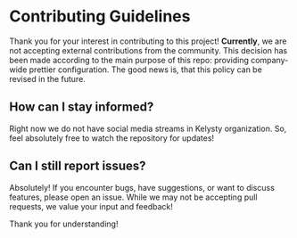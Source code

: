 # Contributing Guidelines

Thank you for your interest in contributing to this project! **Currently**, we are not accepting external contributions from the community. This decision has been made according to the main purpose of this repo: providing company-wide prettier configuration. The good news is, that this policy can be revised in the future.

## How can I stay informed?

Right now we do not have social media streams in Kelysty organization.
So, feel absolutely free to watch the repository for updates!

## Can I still report issues?

Absolutely! If you encounter bugs, have suggestions, or want to discuss features, please open an issue. While we may not be accepting pull requests, we value your input and feedback!

Thank you for understanding!
